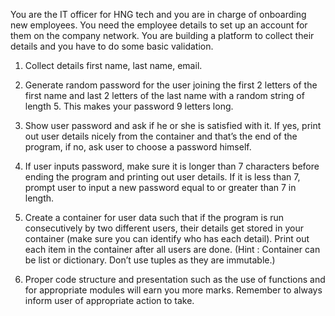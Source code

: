You are the IT officer for HNG tech and you are in charge of onboarding new employees. You need the employee details to set up an account for them on the company network. You are building a platform to collect their details and you have to do some basic validation.

1. Collect details first name, last name, email.

2. Generate random password for the user joining the first 2 letters  of the first name and last 2 letters of the last name with a random string of length 5. This makes your password 9 letters long.

3. Show user password and ask if he or she is satisfied with it. If yes, print out user details nicely from the container and that’s the end of the program, if no, ask user to choose a password himself.

4. If user inputs password, make sure it is longer than 7 characters before ending the program and printing out user details. If it is less than 7, prompt user to input a new password equal to or greater than 7 in length.

5. Create a container for user data such that if the program is run consecutively by two different users, their details get stored in your container (make sure you can identify who has each detail). Print out each item in the container after all users are done. (Hint : Container can be list or dictionary. Don’t use tuples as they are immutable.)

6. Proper code structure  and presentation such as the use of functions and for appropriate modules will earn you more marks.  Remember to always inform user of appropriate action to take.